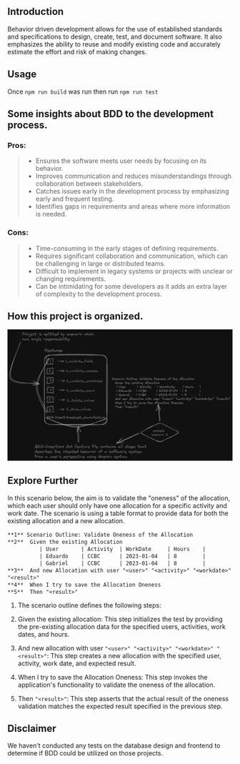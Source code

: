 ## Introduction

Behavior driven development allows for the use of established standards and
specifications to design, create, test, and document software. It also
emphasizes the ability to reuse and modify existing code and accurately estimate
the effort and risk of making changes.

## Usage

Once `npm run build` was run then run `npm run test`

## Some insights about BDD to the development process.

### Pros:
> - Ensures the software meets user needs by focusing on its behavior.
> - Improves communication and reduces misunderstandings through collaboration between stakeholders.
> - Catches issues early in the development process by emphasizing early and frequent testing.
> - Identifies gaps in requirements and areas where more information is needed.

### Cons:
> - Time-consuming in the early stages of defining requirements.
> - Requires significant collaboration and communication, which can be challenging in large or distributed teams.
> - Difficult to implement in legacy systems or projects with unclear or changing requirements.
> - Can be intimidating for some developers as it adds an extra layer of complexity to the development process.

## How this project is organized.
![Bdd draft schema!](./assets/bdd-typejs.png "BDD draft schema")


## Explore Further
In this scenario below, the aim is to validate the "oneness" of the allocation, which each user should only have one allocation for a specific activity and work date. The scenario is using a table format to provide data for both the existing allocation and a new allocation.
```
**1** Scenario Outline: Validate Oneness of the Allocation
**2**  Given the existing Allocation
          | User       | Activity  | WorkDate     | Hours    |
          | Eduardo    | CCBC      | 2023-01-04   | 8        |
          | Gabriel    | CCBC      | 2023-01-04   | 8        |
**3**  And new Allocation with user "<user>" "<activity>" "<workdate>" "<result>"
**4**  When I try to save the Allocation Oneness
**5**  Then "<result>"
```
1. The scenario outline defines the following steps:

2. Given the existing allocation: This step initializes the test by providing the pre-existing allocation data for the specified users, activities, work dates, and hours.

3. And new allocation with user ```"<user>" "<activity>" "<workdate>" "<result>"```: This step creates a new allocation with the specified user, activity, work date, and expected result.

4. When I try to save the Allocation Oneness: This step invokes the application's functionality to validate the oneness of the allocation.

5. Then ```"<result>"```: This step asserts that the actual result of the oneness validation matches the expected result specified in the previous step.

## Disclaimer
We haven't conducted any tests on the database design and frontend to determine if BDD could be utilized on those projects.
